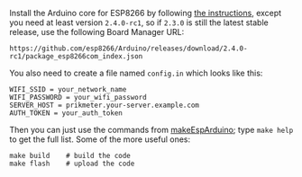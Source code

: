 Install the Arduino core for ESP8266 by following [the
instructions](https://github.com/esp8266/Arduino), except you need at least
version `2.4.0-rc1`, so if `2.3.0` is still the latest stable release, use the
following Board Manager URL:

    https://github.com/esp8266/Arduino/releases/download/2.4.0-rc1/package_esp8266com_index.json

You also need to create a file named `config.in` which looks like this:

    WIFI_SSID = your_network_name
    WIFI_PASSWORD = your_wifi_password
    SERVER_HOST = prikmeter.your-server.example.com
    AUTH_TOKEN = your_auth_token

Then you can just use the commands from
[makeEspArduino](https://github.com/plerup/makeEspArduino); type `make help` to
get the full list. Some of the more useful ones:

    make build    # build the code
    make flash    # upload the code
